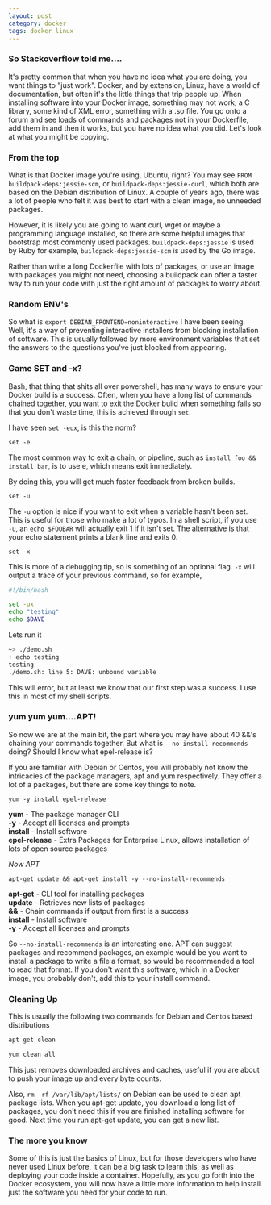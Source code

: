 ```yaml
---
layout: post
category: docker
tags: docker linux
---
```


### So Stackoverflow told me....

It's pretty common that when you have no idea what you are doing, you want things to "just work".  Docker, and by extension, Linux, have a world of documentation, but often it's the little things that trip people up.  When installing software into your Docker image, something may not work, a C library, some kind of XML error, something with a .so file.  You go onto a forum and see loads of commands and packages not in your Dockerfile, add them in and then it works, but you have no idea what you did.   Let's look at what you might be copying.

### From the top

What is that Docker image you're using, Ubuntu, right? You may see `FROM buildpack-deps:jessie-scm`, or `buildpack-deps:jessie-curl`, which both are based on the Debian distribution of Linux.  A couple of years ago, there was a lot of people who felt it was best to start with a clean image, no unneeded packages.

However, it is likely you are going to want curl, wget or maybe a programming language installed, so there are some helpful images that bootstrap most commonly used packages.  `buildpack-deps:jessie` is used by Ruby for example, `buildpack-deps:jessie-scm` is used by the Go image.  

Rather than write a long Dockerfile with lots of packages, or use an image with packages you might not need, choosing a buildpack can offer a faster way to run your code with just the right amount of packages to worry about.

### Random ENV's

So what is `export DEBIAN_FRONTEND=noninteractive` I have been seeing.  Well, it's a way of preventing interactive installers from blocking installation of software.  This is usually followed by more environment variables that set the answers to the questions you've just blocked from appearing.

### Game SET and -x?

Bash, that thing that shits all over powershell, has many ways to ensure your Docker build is a success.  Often, when you have a long list of commands chained together, you want to exit the Docker build when something fails so that you don't waste time, this is achieved through `set`.

I have seen `set -eux`, is this the norm?  

```
set -e
```

The most common way to exit a chain, or pipeline, such as `install foo && install bar`, is to use e, which means exit immediately.

By doing this, you will get much faster feedback from broken builds.

```
set -u
```

The `-u` option is nice if you want to exit when a variable hasn't been set.  This is useful for those who make a lot of typos.  In a shell script, if you use `-u`, an `echo $FOOBAR` will actually exit 1 if it isn't set.  The alternative is that your echo statement prints a blank line and exits 0.

```
set -x
```

This is more of a debugging tip, so is something of an optional flag.  `-x` will output a trace of your previous command, so for example,

```bash
#!/bin/bash

set -ux
echo "testing"
echo $DAVE
```
Lets run it
```bash
~> ./demo.sh
+ echo testing
testing
./demo.sh: line 5: DAVE: unbound variable
```

This will error, but at least we know that our first step was a success.  I use this in most of my shell scripts.

### yum yum yum....APT!

So now we are at the main bit, the part where you may have about 40 &&'s chaining your commands together.  But what is `--no-install-recommends` doing?  Should I know what epel-release is?

If you are familiar with Debian or Centos, you will probably not know the intricacies of the package managers, apt and yum respectively.  They offer a lot of a packages, but there are some key things to note.

```
yum -y install epel-release
```
**yum** - The package manager CLI  
**-y** - Accept all licenses and prompts  
**install** - Install software  
**epel-release** - Extra Packages for Enterprise Linux, allows installation of lots of open source packages  


_Now APT_

```
apt-get update && apt-get install -y --no-install-recommends
```

**apt-get** - CLI tool for installing packages  
**update** - Retrieves new lists of packages  
**&&** - Chain commands if output from first is a success  
**install** - Install software  
**-y** - Accept all licenses and prompts  

So `--no-install-recommends` is an interesting one.  APT can suggest packages and recommend packages, an example would be you want to install a package to write a file a format, so would be recommended a tool to read that format.  If you don't want this software, which in a Docker image, you probably don't, add this to your install command.

### Cleaning Up

This is usually the following two commands for Debian and Centos based distributions

```sh
apt-get clean

yum clean all
```
This just removes downloaded archives and caches, useful if you are about to push your image up and every byte counts.

Also, `rm -rf /var/lib/apt/lists/` on Debian can be used to clean apt package lists.  When you apt-get update, you download a long list of packages, you don't need this if you are finished installing software for good.  Next time you run apt-get update, you can get a new list.


### The more you know

Some of this is just the basics of Linux, but for those developers who have never used Linux before, it can be a big task to learn this, as well as deploying your code inside a container.  Hopefully, as you go forth into the Docker ecosystem, you will now have a little more information to help install just the software you need for your code to run.
